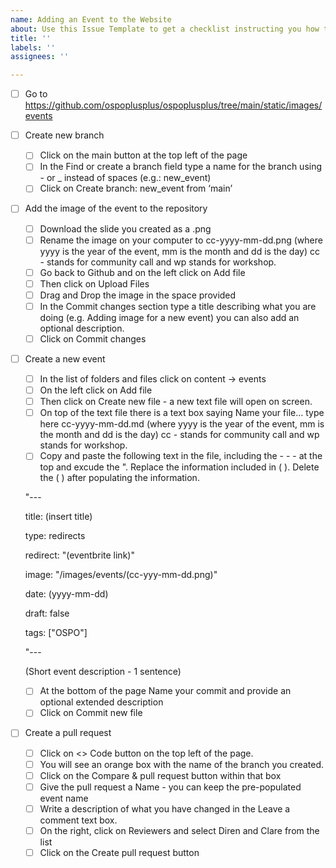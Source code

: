 ```yaml
---
name: Adding an Event to the Website
about: Use this Issue Template to get a checklist instructing you how to add an event
title: ''
labels: ''
assignees: ''

---
```


- [ ] Go to https://github.com/ospoplusplus/ospoplusplus/tree/main/static/images/events  
- [ ] Create new branch
     - [ ] Click on the main button at the top left of the page
     - [ ] In the Find or create a branch field type a name for the branch using - or _ instead of spaces (e.g.: new_event)
     - [ ] Click on Create branch: new_event from ‘main’
- [ ] Add the image of the event to the repository
     - [ ] Download the slide you created as a .png 
     - [ ] Rename the image on your computer to cc-yyyy-mm-dd.png (where yyyy is the year of the event, mm is the month and dd is the day) cc - stands for community call and wp stands for workshop.
     - [ ] Go back to Github and on the left click on Add file
     - [ ] Then click on Upload Files
     - [ ] Drag and Drop the image in the space provided 
     - [ ] In the Commit changes section type a title describing what you are doing (e.g. Adding image for a new event) you can also add an optional description.
     - [ ] Click on Commit changes
- [ ] Create a new event
     - [ ] In the list of folders and files click on content -> events
     - [ ] On the left click on Add file
     - [ ] Then click on Create new file - a new text file will open on screen.
     - [ ] On top of the text file there is a text box saying Name your file… type here cc-yyyy-mm-dd.md (where yyyy is the year of the event, mm is the month and dd is the day) cc - stands for community call and wp stands for workshop.
     - [ ] Copy and paste the following text in the file, including the - - - at the top and excude the ". Replace the information included in ( ). Delete the ( ) after populating the information.

     "---
    
     title: (insert title)
    
     type: redirects
    
     redirect: "(eventbrite link)"
    
     image: "/images/events/(cc-yyy-mm-dd.png)"
    
     date: (yyyy-mm-dd)
    
     draft: false
    
     tags: ["OSPO"]
    
     "---
    
     (Short event description - 1 sentence)


     - [ ] At the bottom of the page Name your commit and provide an optional extended description
     - [ ] Click on Commit new file
- [ ] Create a pull request
     - [ ] Click on <> Code button on the top left of the page.
     - [ ] You will see an orange box with the name of the branch you created. 
     - [ ] Click on the Compare & pull request button within that box
     - [ ] Give the pull request a Name - you can keep the pre-populated event name
     - [ ] Write a description of what you have changed in the Leave a comment text box. 
     - [ ] On the right, click on Reviewers and select Diren and Clare from the list
     - [ ] Click on the Create pull request button
